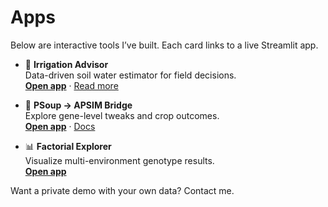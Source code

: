 # Apps

Below are interactive tools I’ve built. Each card links to a live Streamlit app.

<div class="grid cards" markdown>

- :rocket: **Irrigation Advisor**  
  Data-driven soil water estimator for field decisions.  
  **[Open app](https://YOUR-APP-1.streamlit.app/)** · [Read more](projects.md)

- :seedling: **PSoup → APSIM Bridge**  
  Explore gene-level tweaks and crop outcomes.  
  **[Open app](https://psoup-apsim.streamlit.app/)** · [Docs](articles.md)

- :bar_chart: **Factorial Explorer**  
  Visualize multi-environment genotype results.  
  **[Open app](https://YOUR-APP-3.streamlit.app/)**

</div>

Want a private demo with your own data? Contact me.
